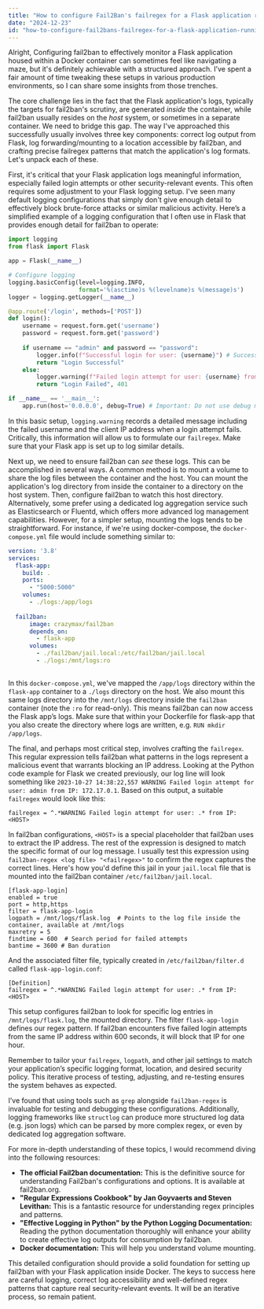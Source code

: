 ```yaml
---
title: "How to configure Fail2Ban's failregex for a Flask application running in a Docker container?"
date: "2024-12-23"
id: "how-to-configure-fail2bans-failregex-for-a-flask-application-running-in-a-docker-container"
---
```


Alright,  Configuring fail2ban to effectively monitor a Flask application housed within a Docker container can sometimes feel like navigating a maze, but it's definitely achievable with a structured approach. I’ve spent a fair amount of time tweaking these setups in various production environments, so I can share some insights from those trenches.

The core challenge lies in the fact that the Flask application's logs, typically the targets for fail2ban's scrutiny, are generated *inside* the container, while fail2ban usually resides on the *host* system, or sometimes in a separate container. We need to bridge this gap. The way I've approached this successfully usually involves three key components: correct log output from Flask, log forwarding/mounting to a location accessible by fail2ban, and crafting precise failregex patterns that match the application's log formats. Let's unpack each of these.

First, it's critical that your Flask application logs meaningful information, especially failed login attempts or other security-relevant events. This often requires some adjustment to your Flask logging setup. I've seen many default logging configurations that simply don't give enough detail to effectively block brute-force attacks or similar malicious activity. Here’s a simplified example of a logging configuration that I often use in Flask that provides enough detail for fail2ban to operate:

```python
import logging
from flask import Flask

app = Flask(__name__)

# Configure logging
logging.basicConfig(level=logging.INFO,
                    format='%(asctime)s %(levelname)s %(message)s')
logger = logging.getLogger(__name__)

@app.route('/login', methods=['POST'])
def login():
    username = request.form.get('username')
    password = request.form.get('password')
    
    if username == "admin" and password == "password":
        logger.info(f"Successful login for user: {username}") # Successful login.  Not what Fail2ban wants.
        return "Login Successful"
    else:
        logger.warning(f"Failed login attempt for user: {username} from IP: {request.remote_addr}") # This is the target of fail2ban
        return "Login Failed", 401

if __name__ == '__main__':
    app.run(host='0.0.0.0', debug=True) # Important: Do not use debug mode in production
```

In this basic setup, `logging.warning` records a detailed message including the failed username and the client IP address when a login attempt fails. Critically, this information will allow us to formulate our `failregex`. Make sure that your Flask app is set up to log similar details.

Next up, we need to ensure fail2ban can *see* these logs. This can be accomplished in several ways. A common method is to mount a volume to share the log files between the container and the host. You can mount the application's log directory from inside the container to a directory on the host system. Then, configure fail2ban to watch this host directory. Alternatively, some prefer using a dedicated log aggregation service such as Elasticsearch or Fluentd, which offers more advanced log management capabilities. However, for a simpler setup, mounting the logs tends to be straightforward. For instance, if we're using docker-compose, the `docker-compose.yml` file would include something similar to:

```yaml
version: '3.8'
services:
  flask-app:
    build: .
    ports:
      - "5000:5000"
    volumes:
      - ./logs:/app/logs
  
  fail2ban:
      image: crazymax/fail2ban
      depends_on:
        - flask-app
      volumes:
        - ./fail2ban/jail.local:/etc/fail2ban/jail.local
        - ./logs:/mnt/logs:ro
      
```

In this `docker-compose.yml`, we've mapped the `/app/logs` directory within the `flask-app` container to a `./logs` directory on the host. We also mount this same logs directory into the `/mnt/logs` directory inside the `fail2ban` container (note the `:ro` for read-only). This means fail2ban can now access the Flask app’s logs. Make sure that within your Dockerfile for flask-app that you also create the directory where logs are written, e.g. `RUN mkdir /app/logs`.

The final, and perhaps most critical step, involves crafting the `failregex`. This regular expression tells fail2ban what patterns in the logs represent a malicious event that warrants blocking an IP address. Looking at the Python code example for Flask we created previously, our log line will look something like `2023-10-27 14:38:22,557 WARNING Failed login attempt for user: admin from IP: 172.17.0.1`. Based on this output, a suitable `failregex` would look like this:

```
failregex = ^.*WARNING Failed login attempt for user: .* from IP: <HOST>
```

In fail2ban configurations, `<HOST>` is a special placeholder that fail2ban uses to extract the IP address.  The rest of the expression is designed to match the specific format of our log message. I usually test this expression using `fail2ban-regex <log file> "<failregex>"` to confirm the regex captures the correct lines.  Here's how you'd define this jail in your `jail.local` file that is mounted into the fail2ban container `/etc/fail2ban/jail.local`.

```
[flask-app-login]
enabled = true
port = http,https
filter = flask-app-login
logpath = /mnt/logs/flask.log  # Points to the log file inside the container, available at /mnt/logs
maxretry = 5
findtime = 600  # Search period for failed attempts
bantime = 3600 # Ban duration
```
And the associated filter file, typically created in `/etc/fail2ban/filter.d` called `flask-app-login.conf`:

```
[Definition]
failregex = ^.*WARNING Failed login attempt for user: .* from IP: <HOST>
```

This setup configures fail2ban to look for specific log entries in `/mnt/logs/flask.log`, the mounted directory. The filter `flask-app-login` defines our regex pattern.  If fail2ban encounters five failed login attempts from the same IP address within 600 seconds, it will block that IP for one hour.

Remember to tailor your `failregex`, `logpath`, and other jail settings to match your application’s specific logging format, location, and desired security policy. This iterative process of testing, adjusting, and re-testing ensures the system behaves as expected.

I’ve found that using tools such as `grep` alongside `fail2ban-regex` is invaluable for testing and debugging these configurations. Additionally, logging frameworks like `structlog` can produce more structured log data (e.g. json logs) which can be parsed by more complex regex, or even by dedicated log aggregation software.

For more in-depth understanding of these topics, I would recommend diving into the following resources:

*   **The official Fail2ban documentation:** This is the definitive source for understanding Fail2ban's configurations and options. It is available at fail2ban.org.
*   **"Regular Expressions Cookbook" by Jan Goyvaerts and Steven Levithan:** This is a fantastic resource for understanding regex principles and patterns.
*   **"Effective Logging in Python" by the Python Logging Documentation:** Reading the python documentation thoroughly will enhance your ability to create effective log outputs for consumption by fail2ban.
*   **Docker documentation:** This will help you understand volume mounting.

This detailed configuration should provide a solid foundation for setting up fail2ban with your Flask application inside Docker. The keys to success here are careful logging, correct log accessibility and well-defined regex patterns that capture real security-relevant events. It will be an iterative process, so remain patient.
